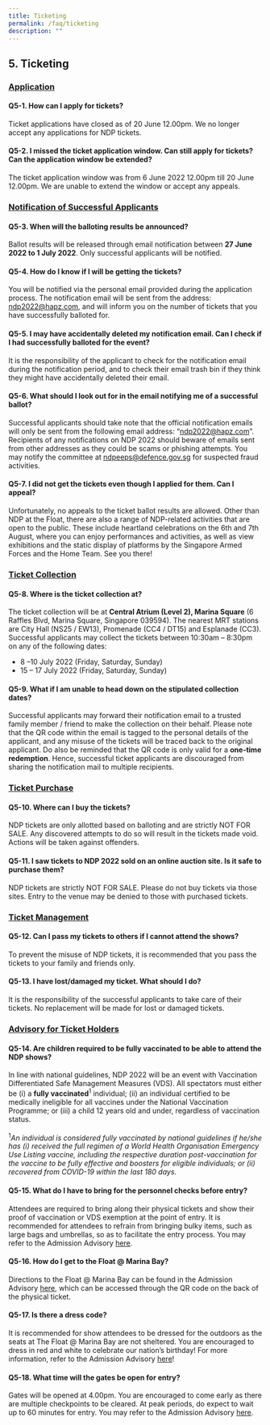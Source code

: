 ```yaml
---
title: Ticketing
permalink: /faq/ticketing
description: ""
---
```

## 5. Ticketing
### <u>Application</u>

#### Q5-1. How can I apply for tickets?
Ticket applications have closed as of 20 June 12.00pm. We no longer accept any applications for NDP tickets.


#### Q5-2. I missed the ticket application window. Can still apply for tickets? Can the application window be extended?  
The ticket application window was from 6 June 2022 12.00pm till 20 June 12.00pm. We are unable to extend the window or accept any appeals.


### <u>Notification of Successful Applicants</u>

#### Q5-3. When will the balloting results be announced?
Ballot results will be released through email notification between **27 June 2022 to 1 July 2022**. Only successful applicants will be notified. 

#### Q5-4. How do I know if I will be getting the tickets?
You will be notified via the personal email provided during the application process. The notification email will be sent from the address: [ndp2022@hapz.com](#), and will inform you on the number of tickets that you have successfully balloted for.


#### Q5-5. I may have accidentally deleted my notification email. Can I check if I had successfully balloted for the event?
It is the responsibility of the applicant to check for the notification email during the notification period, and to check their email trash bin if they think they might have accidentally deleted their email.

#### Q5-6. What should I look out for in the email notifying me of a successful ballot?
Successful applicants should take note that the official notification emails will only be sent from the following email address: “[ndp2022@hapz.com](#)”. Recipients of any notifications on NDP 2022 should beware of emails sent from other addresses as they could be scams or phishing attempts. You may notify the committee at [ndpeeps@defence.gov.sg](mailto:ndpeeps@defence.gov.sg) for suspected fraud activities. 

#### Q5-7. I did not get the tickets even though I applied for them. Can I appeal?
Unfortunately, no appeals to the ticket ballot results are allowed. Other than NDP at the Float, there are also a range of NDP-related activities that are open to the public. These include heartland celebrations on the 6th and 7th August, where you can enjoy performances and activities, as well as view exhibitions and the static display of platforms by the Singapore Armed Forces and the Home Team. See you there!

### <u>Ticket Collection</u>

#### Q5-8. Where is the ticket collection at? 
The ticket collection will be at **Central Atrium (Level 2), Marina Square** (6 Raffles Blvd, Marina Square, Singapore 039594). The nearest MRT stations are City Hall (NS25 / EW13), Promenade (CC4 / DT15) and Esplanade (CC3). Successful applicants may collect the tickets between 10:30am – 8:30pm on any of the following dates:

*	8 –10 July 2022 (Friday, Saturday, Sunday)
* 15 – 17 July 2022 (Friday, Saturday, Sunday)


#### Q5-9. What if I am unable to head down on the stipulated collection dates?
Successful applicants may forward their notification email to a trusted family member / friend to make the collection on their behalf. Please note that the QR code within the email is tagged to the personal details of the applicant, and any misuse of the tickets will be traced back to the original applicant. Do also be reminded that the QR code is only valid for a **one-time redemption**. Hence, successful ticket applicants are discouraged from sharing the notification mail to multiple recipients.

### <u>Ticket Purchase</u>

#### Q5-10. Where can I buy the tickets?
NDP tickets are only allotted based on balloting and are strictly NOT FOR SALE. Any discovered attempts to do so will result in the tickets made void. Actions will be taken against offenders.

#### Q5-11. I saw tickets to NDP 2022 sold on an online auction site. Is it safe to purchase them?
NDP tickets are strictly NOT FOR SALE. Please do not buy tickets via those sites. Entry to the venue may be denied to those with purchased tickets.

### <u>Ticket Management</u>

#### Q5-12. Can I pass my tickets to others if I cannot attend the shows? 
To prevent the misuse of NDP tickets, it is recommended that you pass the tickets to your family and friends only.

#### Q5-13.  I have lost/damaged my ticket. What should I do?
It is the responsibility of the successful applicants to take care of their tickets. No replacement will be made for lost or damaged tickets.

### <u>Advisory for Ticket Holders</u>

#### Q5-14. Are children required to be fully vaccinated to be able to attend the NDP shows?
In line with national guidelines, NDP 2022 will be an event with Vaccination Differentiated Safe Management Measures (VDS). All spectators must either be (i) a **fully vaccinated**<sup>1</sup> individual; (ii) an individual certified to be medically ineligible for all vaccines under the National Vaccination Programme; or (iii) a child 12 years old and under, regardless of vaccination status.
<br><br>
<sup>1</sup>*An individual is considered fully vaccinated by national guidelines if he/she has (i) received the full regimen of a World Health Organisation Emergency Use Listing vaccine, including the respective duration post-vaccination for the vaccine to be fully effective and boosters for eligible individuals; or (ii) recovered from COVID-19 within the last 180 days.*

#### Q5-15. What do I have to bring for the personnel checks before entry?
Attendees are required to bring along their physical tickets and show their proof of vaccination or VDS exemption at the point of entry. It is recommended for attendees to refrain from bringing bulky items, such as large bags and umbrellas, so as to facilitate the entry process. You may refer to the Admission Advisory <a href="/ndp-at-the-float/advisories" target="_blank">here</a>.

#### Q5-16. How do I get to the Float @ Marina Bay?
Directions to the Float @ Marina Bay can be found in the Admission Advisory <a href="/ndp-at-the-float/advisories" target="_blank">here</a>, which can be accessed through the QR code on the back of the physical ticket.

#### Q5-17. Is there a dress code?
It is recommended for show attendees to be dressed for the outdoors as the seats at The Float @ Marina Bay are not sheltered. You are encouraged to dress in red and white to celebrate our nation’s birthday! For more information, refer to the Admission Advisory <a href="/ndp-at-the-float/advisories" target="_blank">here</a>!

#### Q5-18. What time will the gates be open for entry?
Gates will be opened at 4.00pm. You are encouraged to come early as there are multiple checkpoints to be cleared. At peak periods, do expect to wait up to 60 minutes for entry. You may refer to the Admission Advisory <a href="/ndp-at-the-float/advisories" target="_blank">here</a>.

